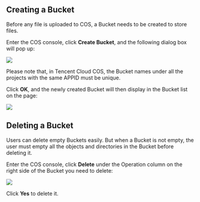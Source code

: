 ## Creating a Bucket

Before any file is uploaded to COS, a Bucket needs to be created to store files.

Enter the COS console, click **Create Bucket**, and the following dialog box will pop up:

![](https://mc.qcloudimg.com/static/img/5b21b04816972dd170fe7f15ff9c022c/image.png)

Please note that, in Tencent Cloud COS, the Bucket names under all the projects with the same APPID must be unique.

Click **OK**, and the newly created Bucket will then display in the Bucket list on the page:

![](https://mc.qcloudimg.com/static/img/61d5969c7ef5a2e96fa28a56811c6582/image.png)

## Deleting a Bucket

Users can delete empty Buckets easily. But when a Bucket is not empty, the user must empty all the objects and directories in the Bucket before deleting it.

Enter the COS console, click **Delete** under the Operation column on the right side of the Bucket you need to delete:

![](https://mc.qcloudimg.com/static/img/896379bc2c20abbc348d6cfcdb9ba465/image.png)

Click **Yes** to delete it.


